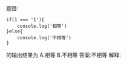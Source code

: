 题目: 

    if(1 === '1'){
        console.log('相等')
    }else{
        console.log('不相等')
    }

的输出结果为
A.相等
B.不相等
答案:不相等
解释:
